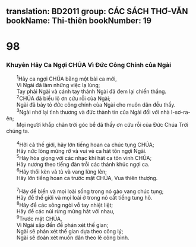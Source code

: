 translation: BD2011
group: CÁC SÁCH THƠ-VĂN
bookName: Thi-thiên 
bookNumber: 19
-------

<div class="title"><h1>98</h1><h3>Khuyên Hãy Ca Ngợi CHÚA Vì Ðức Công Chính của Ngài</h3></div>
<span class="verse thi_98_1">  <sup>1</sup>Hãy ca ngợi CHÚA bằng một bài ca mới,<br/>  Vì Ngài đã làm những việc lạ lùng;<br/>  Tay phải Ngài và cánh tay thánh Ngài đã đem lại chiến thắng.<br/></span>
<span class="verse thi_98_2">  <sup>2</sup>CHÚA đã biểu lộ ơn cứu rỗi của Ngài;<br/>  Ngài đã bày tỏ đức công chính của Ngài cho muôn dân đều thấy.<br/></span>
<span class="verse thi_98_3">  <sup>3</sup>Ngài nhớ lại tình thương và đức thành tín của Ngài đối với nhà I-sơ-ra-ên;<br/>  Mọi người khắp chân trời góc bể đã thấy ơn cứu rỗi của Ðức Chúa Trời chúng ta.<br/><br/></span>
<span class="verse thi_98_4">  <sup>4</sup>Hỡi cả thế giới, hãy lớn tiếng hoan ca chúc tụng CHÚA;<br/>  Hãy nức lòng mừng rỡ và vui vẻ ca hát tôn ngợi Ngài.<br/></span>
<span class="verse thi_98_5">  <sup>5</sup>Hãy hòa giọng với các nhạc khí hát ca tôn vinh CHÚA;<br/>  Hãy nương theo tiếng đàn trỗi các thánh khúc ngợi ca.<br/></span>
<span class="verse thi_98_6">  <sup>6</sup>Hãy thổi kèn và tù và vang lừng lên;<br/>  Hãy lớn tiếng hoan ca trước mặt CHÚA, Vua thiên thượng.<br/><br/></span>
<span class="verse thi_98_7">  <sup>7</sup>Hãy để biển và mọi loài sống trong nó gào vang chúc tụng;<br/>  Hãy để thế giới và mọi loài ở trong nó cất tiếng tung hô.<br/></span>
<span class="verse thi_98_8">  <sup>8</sup>Hãy để các sông ngòi vỗ tay nhiệt liệt;<br/>  Hãy để các núi rừng mừng hát với nhau,<br/></span>
<span class="verse thi_98_9">  <sup>9</sup>Trước mặt CHÚA,<br/>  Vì Ngài sắp đến để phán xét thế gian;<br/>  Ngài sẽ phán xét thế gian dựa theo công lý;<br/>  Ngài sẽ đoán xét muôn dân theo lẽ công bình.<br/></span>
